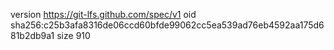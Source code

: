 version https://git-lfs.github.com/spec/v1
oid sha256:c25b3afa8316de06ccd60bfde99062cc5ea539ad76eb4592aa175d681b2db9a1
size 910
